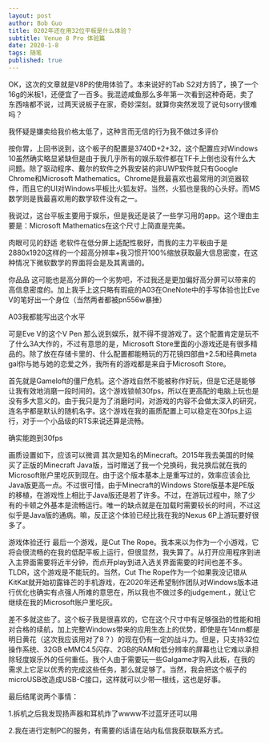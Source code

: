 ```yaml
---
layout: post
author: Bob Guo
title: 0202年还在用32位平板是什么体验？
subtitle: Venue 8 Pro 体验篇
date: 2020-1-8
tags: 随笔
published: true
---
```


OK，这次的文章就是V8P的使用体验了。本来说好的Tab S2对方鸽了，换了一个16g的米板1，还便宜了一百多。我混迹咸鱼那么多年第一次看到这种奇葩，卖了东西啥都不说，过两天说板子在家，奇妙深刻。就算你突然发现了说句sorry很难吗？


我怀疑是嫌卖给我价格太低了，这种言而无信的行为我不做过多评价


按你胃，上回书说到，这个板子的配置是3740D+2+32，这个配置应对Windows 10虽然确实略显紧缺但是由于我几乎所有的娱乐软件都在TF卡上倒也没有什么大问题。除了驱动程序、戴尔的软件之外我安装的非UWP软件就只有Google Chrome和Microsoft Mathematics。Chrome是我最喜欢也最常用的浏览器软件，而且它的UI对Windows平板比火狐友好。当然，火狐也是我的心头好。而MS数学则是我最喜欢用的数学软件没有之一。

我说过，这台平板主要用于娱乐，但是我还是装了一些学习用的app。这个理由主要是：Microsoft Mathematics在这个尺寸上简直是完美。


肉眼可见的舒适
老软件在低分屏上适配性极好，而我的主力平板由于是2880x1920这样的一个超高分辨率+我习惯开100%缩放获取最大信息密度，在这种情况下微软数学的界面将会是及其离谱的。


你品品
这可能也是高分屏的一个劣势吧，不过我还是更加偏好高分屏可以带来的高信息密度的。加上我手上这只略有瑕疵的A03在OneNote中的手写体验也比Eve V的笔好出一个身位（当然两者都被pn556w暴捶）


A03我都能写出这个水平

可是Eve V的这个V Pen
那么说到娱乐，就不得不提游戏了。这个配置肯定是玩不了什么3A大作的，不过有意思的是，Microsoft Store里面的小游戏还是有很多精品的。除了放在存储卡里的、什么配置都能畅玩的万花镜四部曲+2.5和经典meta gal你与她与她的恋爱之外，我所有的游戏都是来自于Microsoft Store。

首先就是Gameloft的僵尸危机。这个游戏自然不能被称作好玩，但是它还是能够让我有效地消磨一段时间的。这个游戏锁帧30fps，所以在更高配的电脑上玩也是没有多大意义的。由于我只是为了消磨时间，对游戏的内容不会做太深入的研究，连名字都是默认的随机名字。这个游戏在我的画质配置上可以稳定在30fps上运行，对于一个小品级的RTS来说还算是流畅。


确实能跑到30fps

画质设置如下，应该可以微调
其次是知名的Minecraft。2015年我去美国的时候买了正版的Minecraft Java版，当时赠送了我一个兑换码，我兑换后就在我的Microsoft账户里吃灰到现在。由于这个版本基本上是重写过的，效率应该会比Java版更高一点。不过很可惜，由于Minecraft的Windows Store版基本是PE版的移植，在游戏性上相比于Java版还是若了许多。不过，在游玩过程中，除了少有的卡顿之外基本是流畅运行。唯一的缺点就是在加载时需要较长的时间，不过这似乎是Java版的通病。嘛，反正这个体验已经比我在我的Nexus 6P上游玩要好很多了。


游戏体验还行
最后一个游戏，是Cut The Rope。我本来以为作为一个小游戏，它将会很流畅的在我的低配平板上运行，但很显然，我失算了。从打开应用程序到进入主界面需要将近半分钟，而点开play到进入选关界面需要的时间也差不多。TLDR，这个游戏是不能玩的。当然，Cut The Rope作为一个如果我没记错从KitKat就开始初露锋芒的手机游戏，在2020年还希望制作团队对Windows版本进行优化也确实有点强人所难的意思在，所以我也不做过多的judgement.，就让它继续在我的Microsoft账户里吃灰。

差不多就这些了。这个板子我是很喜欢的，它在这个尺寸中有足够强劲的性能和相对合格的续航，加上完整Windows带来的应用生态上的优势，即使是在14nm都是明日黄花（这次我应该用对了8？）的现在仍有一定的战斗力。但是，只支持32位操作系统、32GB eMMC4.5闪存、2GB的RAM和低分辨率的屏幕也让它难以承担除轻度娱乐外的任何重任。我个人由于需要玩一些Galgame才购入此板，在我的需求上它足以优秀的完成这些任务，那么就足够了。当然，我会把这个板子的microUSB改造成USB-C接口，这样就可以少带一根线，这也是好事。

最后结尾说两个事情：

1.拆机之后我发现扬声器和耳机炸了wwww不过蓝牙还可以用

2.我在进行定制PC的服务，有需要的话请在站内私信我获取联系方式。